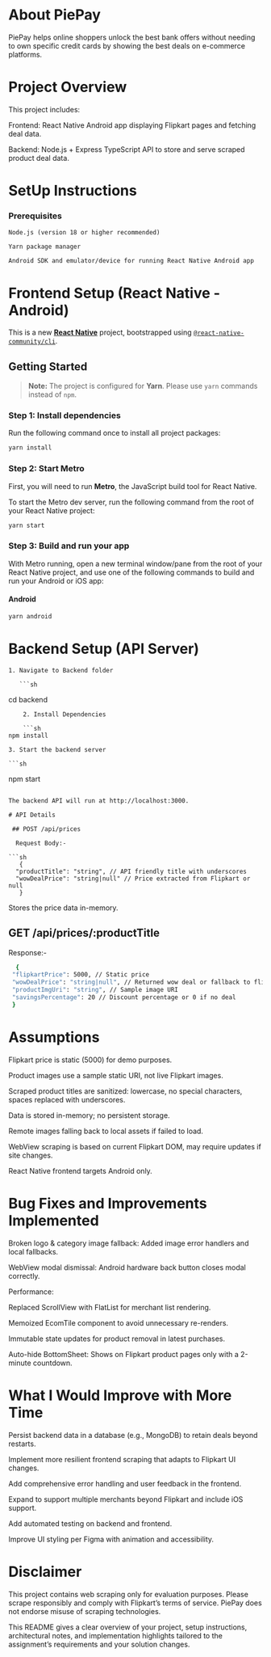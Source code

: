 # About PiePay
PiePay helps online shoppers unlock the best bank offers without needing to own specific credit cards by showing the best deals on e-commerce platforms.

# Project Overview
This project includes:

Frontend: React Native Android app displaying Flipkart pages and fetching deal data.

Backend: Node.js + Express TypeScript API to store and serve scraped product deal data.

# SetUp Instructions

### Prerequisites
    Node.js (version 18 or higher recommended)

    Yarn package manager

    Android SDK and emulator/device for running React Native Android app

# Frontend Setup (React Native - Android)

This is a new [**React Native**](https://reactnative.dev) project, bootstrapped using [`@react-native-community/cli`](https://github.com/react-native-community/cli).

## Getting Started

> **Note:** The project is configured for **Yarn**. Please use `yarn` commands instead of `npm`.

### Step 1: Install dependencies

Run the following command once to install all project packages:

```sh
yarn install
```

### Step 2: Start Metro

First, you will need to run **Metro**, the JavaScript build tool for React Native.

To start the Metro dev server, run the following command from the root of your React Native project:

```sh
yarn start
```

### Step 3: Build and run your app

With Metro running, open a new terminal window/pane from the root of your React Native project, and use one of the following commands to build and run your Android or iOS app:

#### Android

```sh
yarn android
```
 # Backend Setup (API Server)
    1. Navigate to Backend folder

       ```sh
cd backend
```
    2. Install Dependencies

    ```sh
npm install
```

    3. Start the backend server

    ```sh
npm start
```

The backend API will run at http://localhost:3000.

# API Details

 ## POST /api/prices

  Request Body:-

```sh
   {
  "productTitle": "string", // API friendly title with underscores
  "wowDealPrice": "string|null" // Price extracted from Flipkart or null
   }
   ```
   Stores the price data in-memory.

 ## GET /api/prices/:productTitle

 Response:-

 ```sh
   {
  "flipkartPrice": 5000, // Static price
  "wowDealPrice": "string|null", // Returned wow deal or fallback to flipkartPrice
  "productImgUri": "string", // Sample image URI
  "savingsPercentage": 20 // Discount percentage or 0 if no deal
  }
   ```

# Assumptions
Flipkart price is static (5000) for demo purposes.

Product images use a sample static URI, not live Flipkart images.

Scraped product titles are sanitized: lowercase, no special characters, spaces replaced with underscores.

Data is stored in-memory; no persistent storage.

Remote images falling back to local assets if failed to load.

WebView scraping is based on current Flipkart DOM, may require updates if site changes.

React Native frontend targets Android only.

# Bug Fixes and Improvements Implemented

Broken logo & category image fallback: Added image error handlers and local fallbacks.

WebView modal dismissal: Android hardware back button closes modal correctly.

Performance:

Replaced ScrollView with FlatList for merchant list rendering.

Memoized EcomTile component to avoid unnecessary re-renders.

Immutable state updates for product removal in latest purchases.

Auto-hide BottomSheet: Shows on Flipkart product pages only with a 2-minute countdown.

# What I Would Improve with More Time

Persist backend data in a database (e.g., MongoDB) to retain deals beyond restarts.

Implement more resilient frontend scraping that adapts to Flipkart UI changes.

Add comprehensive error handling and user feedback in the frontend.

Expand to support multiple merchants beyond Flipkart and include iOS support.

Add automated testing on backend and frontend.

Improve UI styling per Figma with animation and accessibility.

# Disclaimer

This project contains web scraping only for evaluation purposes. Please scrape responsibly and comply with Flipkart’s terms of service. PiePay does not endorse misuse of scraping technologies.

This README gives a clear overview of your project, setup instructions, architectural notes, and implementation highlights tailored to the assignment’s requirements and your solution changes.


